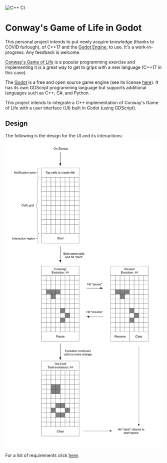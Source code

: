 ![C++ CI](https://github.com/EWeatherill/GameOfLife_CPlusPlus_Godot/workflows/C++%20CI/badge.svg)

# Conway's Game of Life in Godot
This personal project intends to put newly acquire knowledge (thanks to COVID furlough), of C++17 and the [Godot Engine](https://godotengine.org/), to use.  It's a work-in-progress.  Any feedback is welcome.

[Conway's Game of Life](https://en.wikipedia.org/wiki/Conway%27s_Game_of_Life) is a popular programming exercise and implementing it is a great way to get to grips with a new language (C++17 in this case).

The [Godot](https://godotengine.org/) is a free and open source game engine (see its license [here](https://godotengine.org/license)).  It has its own GDScript programming language but supports additional languages such as C++, C#, and Python.

This project intends to integrate a C++ implementation of Conway's Game of Life with a user interface (UI) built in Godot (using GDScript).

## Design

The following is the design for the UI and its interactions:
![UI design and interactions](/design/UIDesign.jpg)

For a list of requirements click [here](/design/Requirements.md).
